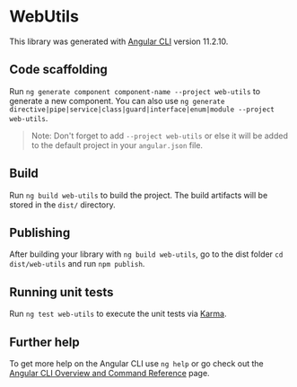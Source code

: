 # WebUtils

This library was generated with [Angular CLI](https://github.com/angular/angular-cli) version 11.2.10.

## Code scaffolding

Run `ng generate component component-name --project web-utils` to generate a new component. You can also use `ng generate directive|pipe|service|class|guard|interface|enum|module --project web-utils`.

> Note: Don't forget to add `--project web-utils` or else it will be added to the default project in your `angular.json` file.

## Build

Run `ng build web-utils` to build the project. The build artifacts will be stored in the `dist/` directory.

## Publishing

After building your library with `ng build web-utils`, go to the dist folder `cd dist/web-utils` and run `npm publish`.

## Running unit tests

Run `ng test web-utils` to execute the unit tests via [Karma](https://karma-runner.github.io).

## Further help

To get more help on the Angular CLI use `ng help` or go check out the [Angular CLI Overview and Command Reference](https://angular.io/cli) page.

